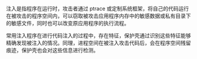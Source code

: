 注入是指程序在运行时，攻击者通过 ptrace 或定制系统框架，将自己的代码运行在被攻击的程序空间内，可以窃取被攻击应用程序内存中的敏感数据或私有目录下的敏感文件，同时也可以改变原应用程序的执行流程。

常用注入程序在进行代码注入的过程中，存在特征，保护壳通过识别这些特征能够精确发现被注入的情况。同理，进程空间在被注入攻击代码后，会在程序空间残留痕迹，保护壳也会对这些信息进行检测。


